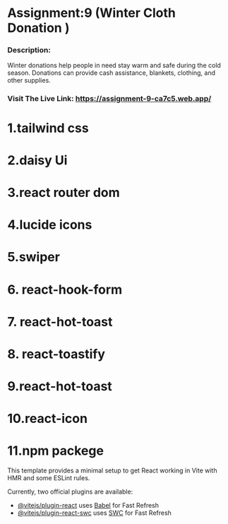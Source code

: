 # Assignment:9 (Winter Cloth Donation )
### Description:
Winter donations help people in need stay warm and safe during the cold season. Donations can provide cash assistance, blankets, clothing, and other supplies. 

### Visit The Live Link: https://assignment-9-ca7c5.web.app/


# 1.tailwind css
# 2.daisy Ui
# 3.react router dom
# 4.lucide icons
# 5.swiper
# 6. react-hook-form
# 7. react-hot-toast
# 8. react-toastify
# 9.react-hot-toast
# 10.react-icon
# 11.npm packege


This template provides a minimal setup to get React working in Vite with HMR and some ESLint rules.

Currently, two official plugins are available:

- [@vitejs/plugin-react](https://github.com/vitejs/vite-plugin-react/blob/main/packages/plugin-react/README.md) uses [Babel](https://babeljs.io/) for Fast Refresh
- [@vitejs/plugin-react-swc](https://github.com/vitejs/vite-plugin-react-swc) uses [SWC](https://swc.rs/) for Fast Refresh
